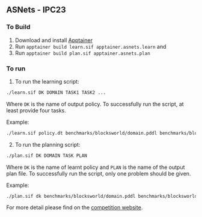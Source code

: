 ## ASNets - IPC23

### To Build

1. Download and install [Apptainer](https://apptainer.org/docs/admin/main/installation.html)
2. Run `apptainer build learn.sif apptainer.asnets.learn` and 
3. Run `apptainer build plan.sif apptainer.asnets.plan`


### To run

1. To run the learning script:

```bash
./learn.sif DK DOMAIN TASK1 TASK2 ...
```

Where ```DK``` is the name of output policy. To successfully run the script,  at least provide four tasks.

Example:

```bash
./learn.sif policy.dt benchmarks/blocksworld/domain.pddl benchmarks/blocksworld/training/easy/p01.pddl benchmarks/blocksworld/training/easy/p02.pddl benchmarks/blocksworld/training/easy/p03.pddl benchmarks/blocksworld/training/easy/p04.pddl
```

2. To run the planning script:

```bash
./plan.sif DK DOMAIN TASK PLAN
```

Where ```DK``` is the name of learnt policy and `PLAN` is the name of the output plan file. To successfully run the script, only one problem should be given.

Example:

```bash
./plan.sif dk benchmarks/blocksworld/domain.pddl benchmarks/blocksworld/training/easy/p01.pddl
```

For more detail please find on the [competition website](https://ipc2023-learning.github.io/).

